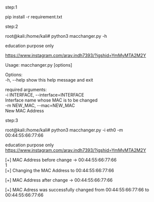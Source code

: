 step:1

pip install -r requirement.txt

step:2

root@kali:/home/kali# python3 macchanger.py -h                                                                                                    
                                                                                                                                                                                                                                                                                                                             
                                                                                                                                                           
 education purpose only                                                                                                                                    
                                                                                                                                                           
                                                                                                                                                           
 https://www.instagram.com/arav.indh7393/?igshid=YmMyMTA2M2Y                                                                                               
                                                                                                                                                           
Usage: macchanger.py [options]                                                                                                                             
                                                                                                                                                           
Options:                                                                                                                                                   
  -h, --help            show this help message and exit                                                                                                    
                                                                                                                                                           
  required arguments:                                                                                                                                      
    -i INTERFACE, --interface=INTERFACE                                                                                                                    
                        Interface name whose MAC is to be changed                                                                                          
    -m NEW_MAC, --mac=NEW_MAC                                                                                                                              
                        New MAC Address




                        
step:3

root@kali:/home/kali# python3 macchanger.py -i eth0 -m 00:44:55:66:77:66                                                                                        
                                                                                                                                                                                                                                                                                                        
 education purpose only                                                                                                                                                                                                                                                                                                                                                                                                                                                                                         
 https://www.instagram.com/arav.indh7393/?igshid=YmMyMTA2M2Y                                                                                                              
                                                                                                                                                                      
                                                                                                                                                                         
[+] MAC Address before change -> 00:44:55:66:77:66                                                                                                                        
1                                                                                                                                                                        
[+] Changing the MAC Address to 00:44:55:66:77:66                                                                                                                        
                                                                                                                                                                         
[+] MAC Address after change -> 00:44:55:66:77:66                                                                                                                        
                                                                                                                                                                         
[+] MAC Adress was successfully changed from 00:44:55:66:77:66 to 00:44:55:66:77:66      
